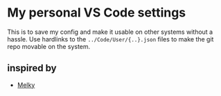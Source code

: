 # My personal VS Code settings
This is to save my config and make it usable on other systems without a hassle.
Use hardlinks to the `../Code/User/{..}.json` files to make the git repo movable on the system.

## inspired by
- [Melky](https://www.youtube.com/watch?v=GST8we5uABo)
